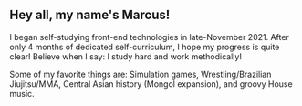 ## Hey all, my name's Marcus! 

I began self-studying front-end technologies in late-November 2021.
After only 4 months of dedicated self-curriculum, I hope my progress is quite clear! Believe when I say: I study hard and work methodically!

Some of my favorite things are:
 Simulation games,
 Wrestling/Brazilian Jiujitsu/MMA,
 Central Asian history (Mongol expansion),
 and groovy House music.


<!---
marcusanthonylorenzo/marcusanthonylorenzo is a ✨ special ✨ repository because its `README.md` (this file) appears on your GitHub profile.
You can click the Preview link to take a look at your changes.
--->
